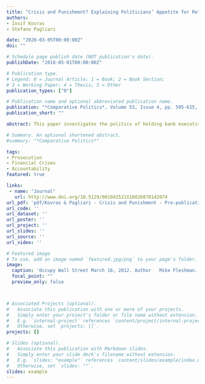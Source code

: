 ```yaml
---
title: "Crisis and Punishment? Explaining Politicians’ Appetite for Retribution in Post-Crisis Europe"
authors:
- Iosif Kovras
- Stefano Pagliari

date: "2020-03-05T00:00:00Z"
doi: ""

# Schedule page publish date (NOT publication's date).
publishDate: "2018-05-01T00:00:00Z"

# Publication type.
# Legend: 0 = Journal Article; 1 = Book; 2 = Book Section;
# 3 = Working Paper; 4 = Thesis; 5 = Other
publication_types: ["0"]

# Publication name and optional abbreviated publication name.
publication: "*Comparative Politics*, Volume 53, Issue 4, pp. 595-615, DOI: 10.5129/001041521X16026878142074"
publication_short: ""

abstract: This paper investigates the politics of holding bank executives accountable for banking crises. The aftermath of the 2008 global financial crisis was characterized by a significant variation in the extent to which European countries endorsed this type of retributive justice. In particular, while some countries established special prosecutorial bodies and took steps to facilitate prosecutions, others seemed to consider the crisis “business as usual” and relied on the existing investigative and prosecutorial mechanisms to seek out wrongdoing. We explore the experiences of two European countries, Iceland and Cyprus. We argue that the way a financial crisis unfolds plays a significant role in shaping the appetite of politicians for promoting an agenda of retributive justice. With a banking collapse, politicians will be most proactive, as voters’ demand for justice is high and the risks for the banking industry are minimal. With a severe yet negotiated crisis following a bailout/bail-in, politicians are more reluctant to endorse policies that may risk the recovery of the fragile banking sector.

# Summary. An optional shortened abstract.
#summary: "*Comparative Politics*"

tags:
- Prosecution
- Financial Crises
- Accountability
featured: true

links:
 - name: "Journal"
   url: http://www.doi.org/10.5129/001041521X16026878142074
url_pdf: 'pdf/Kovras & Pagliari - Crisis and Punishment - Pre-publication draft.pdf'
url_code: ''
url_dataset: ''
url_poster: ''
url_project: ''
url_slides: ''
url_source: ''
url_video: ''

# Featured image
# To use, add an image named `featured.jpg/png` to your page's folder. 
image:
  caption: 'Occupy Wall Street March 16, 2012. Author	Mike Fleshman. From Wikimedia Commons'
  focal_point: ""
  preview_only: false



# Associated Projects (optional).
#   Associate this publication with one or more of your projects.
#   Simply enter your project's folder or file name without extension.
#   E.g. `internal-project` references `content/project/internal-project/index.md`.
#   Otherwise, set `projects: []`.
projects: []

# Slides (optional).
#   Associate this publication with Markdown slides.
#   Simply enter your slide deck's filename without extension.
#   E.g. `slides: "example"` references `content/slides/example/index.md`.
#   Otherwise, set `slides: ""`.
slides: example
---
```

 
